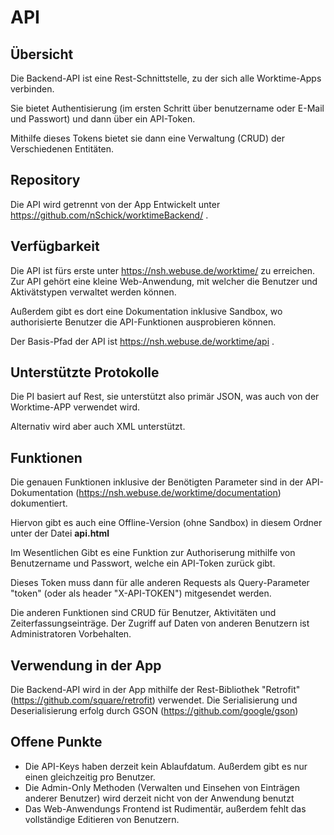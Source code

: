 # API

## Übersicht
Die Backend-API ist eine Rest-Schnittstelle, zu der sich alle Worktime-Apps verbinden. 

Sie bietet Authentisierung (im ersten Schritt über benutzername oder E-Mail und Passwort) und dann über ein API-Token.

Mithilfe dieses Tokens bietet sie dann eine Verwaltung (CRUD) der Verschiedenen Entitäten.

## Repository
Die API wird getrennt von der App Entwickelt unter https://github.com/nSchick/worktimeBackend/ .

## Verfügbarkeit
Die API ist fürs erste unter https://nsh.webuse.de/worktime/ zu erreichen. Zur API gehört eine kleine Web-Anwendung, mit welcher die Benutzer und Aktivätstypen verwaltet werden können.

Außerdem gibt es dort eine Dokumentation inklusive Sandbox, wo authorisierte Benutzer die API-Funktionen ausprobieren können.

Der Basis-Pfad der API ist https://nsh.webuse.de/worktime/api .

## Unterstützte Protokolle
Die PI basiert auf Rest, sie unterstützt also primär JSON, was auch von der Worktime-APP verwendet wird.

Alternativ wird aber auch XML unterstützt.

## Funktionen
Die genauen Funktionen inklusive der Benötigten Parameter sind in der API-Dokumentation (https://nsh.webuse.de/worktime/documentation) dokumentiert.

Hiervon gibt es auch eine Offline-Version (ohne Sandbox) in diesem Ordner unter der Datei **api.html**

Im Wesentlichen Gibt es eine Funktion zur Authoriserung mithilfe von Benutzername und Passwort, welche ein API-Token zurück gibt.

Dieses Token muss dann für alle anderen Requests als Query-Parameter "token" (oder als header "X-API-TOKEN") mitgesendet werden.

Die anderen Funktionen sind CRUD für Benutzer, Aktivitäten und Zeiterfassungseinträge. Der Zugriff auf Daten von anderen Benutzern ist Administratoren Vorbehalten.

## Verwendung in der App
Die Backend-API wird in der App mithilfe der Rest-Bibliothek "Retrofit" (https://github.com/square/retrofit) verwendet. Die Serialisierung und Deserialisierung erfolg durch GSON (https://github.com/google/gson)

## Offene Punkte
- Die API-Keys haben derzeit kein Ablaufdatum. Außerdem gibt es nur einen gleichzeitig pro Benutzer. 
- Die Admin-Only Methoden (Verwalten und Einsehen von Einträgen anderer Benutzer) wird derzeit nicht von der Anwendung benutzt
- Das Web-Anwendungs Frontend ist Rudimentär, außerdem fehlt das vollständige Editieren von Benutzern.
